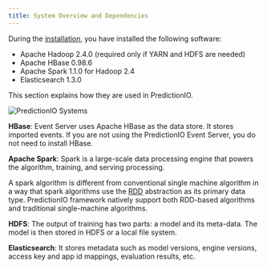 ```yaml
---
title: System Overview and Dependencies
---
```


During the [installation](/install), you have installed the following
software:

* Apache Hadoop 2.4.0 (required only if YARN and HDFS are needed)
* Apache HBase 0.98.6
* Apache Spark 1.1.0 for Hadoop 2.4
* Elasticsearch 1.3.0

This section explains how they are used in PredictionIO.

![PredictionIO Systems](/images/0.8-engine-data-pipeline.png)

**HBase**: Event Server uses Apache HBase as the data store. It stores imported
events. If you are not using the PredictionIO Event Server, you do not need to
install HBase.

**Apache Spark**: Spark is a large-scale data processing engine that powers the
algorithm, training, and serving processing.

A spark algorithm is different from conventional single machine algorithm in a way that spark algorithms use the [RDD](http://spark.apache.org/docs/1.0.1/programming-guide.html#resilient-distributed-datasets-rdds) abstraction as its primary data type. PredictionIO framework natively support both RDD-based algorithms and traditional single-machine algorithms. 


**HDFS**: The output of training has two parts: a model and its meta-data. The
model is then stored in HDFS or a local file system.

**Elasticsearch**: It stores metadata such as model versions, engine versions, access key and app id mappings, evaluation results, etc.


